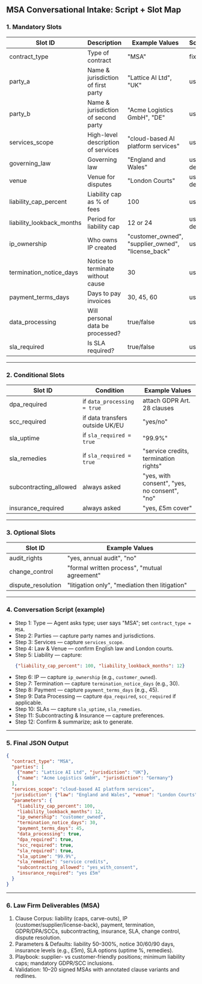## MSA Conversational Intake: Script + Slot Map

### 1. Mandatory Slots

| Slot ID | Description | Example Values | Source |
| --- | --- | --- | --- |
| contract_type | Type of contract | "MSA" | fixed |
| party_a | Name & jurisdiction of first party | "Lattice AI Ltd", "UK" | user |
| party_b | Name & jurisdiction of second party | "Acme Logistics GmbH", "DE" | user |
| services_scope | High-level description of services | "cloud-based AI platform services" | user |
| governing_law | Governing law | "England and Wales" | user or default |
| venue | Venue for disputes | "London Courts" | user or default |
| liability_cap_percent | Liability cap as % of fees | 100 | user |
| liability_lookback_months | Period for liability cap | 12 or 24 | user or default |
| ip_ownership | Who owns IP created | "customer_owned", "supplier_owned", "license_back" | user |
| termination_notice_days | Notice to terminate without cause | 30 | user |
| payment_terms_days | Days to pay invoices | 30, 45, 60 | user |
| data_processing | Will personal data be processed? | true/false | user |
| sla_required | Is SLA required? | true/false | user |

---

### 2. Conditional Slots

| Slot ID | Condition | Example Values |
| --- | --- | --- |
| dpa_required | if `data_processing = true` | attach GDPR Art. 28 clauses |
| scc_required | if data transfers outside UK/EU | "yes/no" |
| sla_uptime | if `sla_required = true` | "99.9%" |
| sla_remedies | if `sla_required = true` | "service credits, termination rights" |
| subcontracting_allowed | always asked | "yes, with consent", "yes, no consent", "no" |
| insurance_required | always asked | "yes, £5m cover" |

---

### 3. Optional Slots

| Slot ID | Example Values |
| --- | --- |
| audit_rights | "yes, annual audit", "no" |
| change_control | "formal written process", "mutual agreement" |
| dispute_resolution | "litigation only", "mediation then litigation" |

---

### 4. Conversation Script (example)

- Step 1: Type — Agent asks type; user says "MSA"; set `contract_type = MSA`.
- Step 2: Parties — capture party names and jurisdictions.
- Step 3: Services — capture `services_scope`.
- Step 4: Law & Venue — confirm English law and London courts.
- Step 5: Liability — capture:
  ```json
  {"liability_cap_percent": 100, "liability_lookback_months": 12}
  ```
- Step 6: IP — capture `ip_ownership` (e.g., `customer_owned`).
- Step 7: Termination — capture `termination_notice_days` (e.g., 30).
- Step 8: Payment — capture `payment_terms_days` (e.g., 45).
- Step 9: Data Processing — capture `dpa_required`, `scc_required` if applicable.
- Step 10: SLAs — capture `sla_uptime`, `sla_remedies`.
- Step 11: Subcontracting & Insurance — capture preferences.
- Step 12: Confirm & summarize; ask to generate.

---

### 5. Final JSON Output

```json
{
  "contract_type": "MSA",
  "parties": [
    {"name": "Lattice AI Ltd", "jurisdiction": "UK"},
    {"name": "Acme Logistics GmbH", "jurisdiction": "Germany"}
  ],
  "services_scope": "cloud-based AI platform services",
  "jurisdiction": {"law": "England and Wales", "venue": "London Courts"},
  "parameters": {
    "liability_cap_percent": 100,
    "liability_lookback_months": 12,
    "ip_ownership": "customer_owned",
    "termination_notice_days": 30,
    "payment_terms_days": 45,
    "data_processing": true,
    "dpa_required": true,
    "scc_required": true,
    "sla_required": true,
    "sla_uptime": "99.9%",
    "sla_remedies": "service credits",
    "subcontracting_allowed": "yes_with_consent",
    "insurance_required": "yes £5m"
  }
}
```

---

### 6. Law Firm Deliverables (MSA)
1. Clause Corpus: liability (caps, carve-outs), IP (customer/supplier/license-back), payment, termination, GDPR/DPA/SCCs, subcontracting, insurance, SLA, change control, dispute resolution.
2. Parameters & Defaults: liability 50–300%, notice 30/60/90 days, insurance levels (e.g., £5m), SLA options (uptime %, remedies).
3. Playbook: supplier- vs customer-friendly positions; minimum liability caps; mandatory GDPR/SCC inclusions.
4. Validation: 10–20 signed MSAs with annotated clause variants and redlines.
